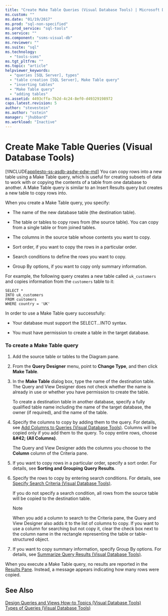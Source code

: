 ```yaml
---
title: "Create Make Table Queries (Visual Database Tools) | Microsoft Docs"
ms.custom: ""
ms.date: "01/19/2017"
ms.prod: "sql-non-specified"
ms.prod_service: "sql-tools"
ms.service: ""
ms.component: "ssms-visual-db"
ms.reviewer: ""
ms.suite: "sql"
ms.technology: 
  - "tools-ssms"
ms.tgt_pltfrm: ""
ms.topic: "article"
helpviewer_keywords: 
  - "queries [SQL Server], types"
  - "table creation [SQL Server], Make Table query"
  - "inserting tables"
  - "Make Table query"
  - "adding tables"
ms.assetid: 4493cffa-7b2d-4c24-8ef0-d49329198972
caps.latest.revision: 5
author: "stevestein"
ms.author: "sstein"
manager: "jhubbard"
ms.workload: "Inactive"
---
```

# Create Make Table Queries (Visual Database Tools)
[!INCLUDE[appliesto-ss-asdb-asdw-pdw-md](../../includes/appliesto-ss-asdb-asdw-pdw-md.md)]
You can copy rows into a new table using a Make Table query, which is useful for creating subsets of data to work with or copying the contents of a table from one database to another. A Make Table query is similar to an Insert Results query but creates a new table to copy rows into.  
  
When you create a Make Table query, you specify:  
  
-   The name of the new database table (the destination table).  
  
-   The table or tables to copy rows from (the source table). You can copy from a single table or from joined tables.  
  
-   The columns in the source table whose contents you want to copy.  
  
-   Sort order, if you want to copy the rows in a particular order.  
  
-   Search conditions to define the rows you want to copy.  
  
-   Group By options, if you want to copy only summary information.  
  
For example, the following query creates a new table called `uk_customers` and copies information from the `customers` table to it:  
  
```  
SELECT *   
INTO uk_customers  
FROM customers  
WHERE country = 'UK'  
```  
  
In order to use a Make Table query successfully:  
  
-   Your database must support the SELECT...INTO syntax.  
  
-   You must have permission to create a table in the target database.  
  
### To create a Make Table query  
  
1.  Add the source table or tables to the Diagram pane.  
  
2.  From the **Query Designer** menu, point to **Change Type**, and then click **Make Table**.  
  
3.  In the **Make Table** dialog box, type the name of the destination table. The Query and View Designer does not check whether the name is already in use or whether you have permission to create the table.  
  
    To create a destination table in another database, specify a fully qualified table name including the name of the target database, the owner (if required), and the name of the table.  
  
4.  Specify the columns to copy by adding them to the query. For details, see [Add Columns to Queries (Visual Database Tools)](../../ssms/visual-db-tools/add-columns-to-queries-visual-database-tools.md). Columns will be copied only if you add them to the query. To copy entire rows, choose **\&#42; (All Columns)**.  
  
    The Query and View Designer adds the columns you choose to the **Column** column of the Criteria pane.  
  
5.  If you want to copy rows in a particular order, specify a sort order. For details, see **Sorting and Grouping Query Results**.  
  
6.  Specify the rows to copy by entering search conditions. For details, see [Specify Search Criteria (Visual Database Tools)](../../ssms/visual-db-tools/specify-search-criteria-visual-database-tools.md).  
  
    If you do not specify a search condition, all rows from the source table will be copied to the destination table.  
  
    > [!NOTE]  
    > When you add a column to search to the Criteria pane, the Query and View Designer also adds it to the list of columns to copy. If you want to use a column for searching but not copy it, clear the check box next to the column name in the rectangle representing the table or table-structured object.  
  
7.  If you want to copy summary information, specify Group By options. For details, see [Summarize Query Results (Visual Database Tools)](../../ssms/visual-db-tools/summarize-query-results-visual-database-tools.md).  
  
When you execute a Make Table query, no results are reported in the [Results Pane](../../ssms/visual-db-tools/results-pane-visual-database-tools.md). Instead, a message appears indicating how many rows were copied.  
  
## See Also  
[Design Queries and Views How-to Topics (Visual Database Tools)](../../ssms/visual-db-tools/design-queries-and-views-how-to-topics-visual-database-tools.md)  
[Types of Queries (Visual Database Tools)](../../ssms/visual-db-tools/types-of-queries-visual-database-tools.md)  
  
